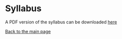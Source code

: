 # Syllabus

A PDF version of the syllabus can be downloaded [here](https://github.com/cddesja/epsy8266/blob/master/course_materials/test.pdf)

[Back to the main page](README.md)